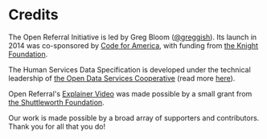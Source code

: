 Credits
=======

The Open Referral Initiative is led by Greg Bloom ([@greggish](https://github.com/greggish)). Its launch in 2014 was co-sponsored by [Code for America](http://codeforamerica.org), with funding from [the Knight Foundation](https://knightfoundation.org). 

The Human Services Data Specification is developed under the technical leadership of [the Open Data Services Cooperative](http://opendataservices.coop/) (read more [here](https://openreferral.org/meet-the-open-data-services-cooperative/)). 

Open Referral's [Explainer Video](https://www.youtube.com/watch?v=yHsIZhACSVc) was made possible by a small grant from [the Shuttleworth Foundation](http://shuttleworthfoundation.org/).

Our work is made possible by a broad array of supporters and contributors. Thank you for all that you do!
